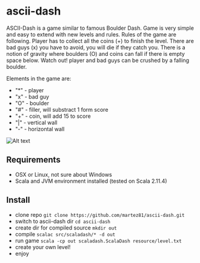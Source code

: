 # ascii-dash
ASCII-Dash is a game similar to famous Boulder Dash. Game is very simple and easy to extend with new levels and rules.
Rules of the game are following.
Player has to collect all the coins (+) to finish the level. There are bad guys (x) you have to avoid, you will die if they catch you.
There is a notion of gravity where boulders (O) and coins can fall if there is empty space below. Watch out! player and bad guys can be crushed by a falling boulder.

Elements in the game are:
- "*" - player
- "x" - bad guy
- "O" - boulder
- "#" - filler, will substract 1 form score
- "+" - coin, will add 15 to score
- "|" - vertical wall
- "-" - horizontal wall

![Alt text](https://github.com/martez81/scala-dash/blob/master/resource/img/screenshot1.png)

## Requirements
- OSX or Linux, not sure about Windows
- Scala and JVM environment installed (tested on Scala 2.11.4)

## Install
- clone repo `git clone https://github.com/martez81/ascii-dash.git`
- switch to ascii-dash dir `cd ascii-dash`
- create dir for compiled source `mkdir out` 
- compile `scalac src/scaladash/* -d out`
- run game `scala -cp out scaladash.ScalaDash resource/level.txt`
- create your own level!
- enjoy
